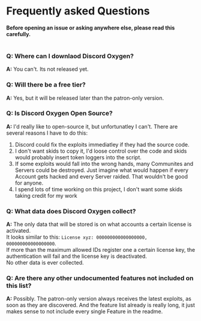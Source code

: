# Frequently asked Questions
**Before opening an issue or asking anywhere else, please read this carefully.**
<br>
<br>

### Q: Where can I downlaod Discord Oxygen?
**A:** You can't. Its not released yet.

### Q: Will there be a free tier?
**A:** Yes, but it will be released later than the patron-only version.

### Q: Is Discord Oxygen Open Source?
**A:** I'd really like to open-source it, but unfortunatley I can't. There are several reasons I have to do this:
1. Discord could fix the exploits immediatley if they had the source code.
2. I don't want skids to copy it, I'd loose control over the code and skids would probably insert token loggers into the script.
3. If some exploits would fall into the wrong hands, many Communites and Servers could be destroyed. Just imagine what would happen if every Account gets hacked and every Server raided. That wouldn't be good for anyone.
4. I spend lots of time working on this project, I don't want some skids taking credit for my work

### Q: What data does Discord Oxygen collect?
**A:** The only data that will be stored is on what accounts a certain license is activated.<br>
It looks similar to this: `License xyz: 000000000000000000, 000000000000000000`.<br>
If more than the maximum allowed IDs register one a certain license key, the authentication will fail and the license key is deactivated.<br>
No other data is ever collected.

### Q: Are there any other undocumented features not included on this list?
**A:** Possibly. The patron-only version always receives the latest exploits, as soon as they are discovered. And the feature list already is really long, it just makes sense to not include every single Feature in the readme.
